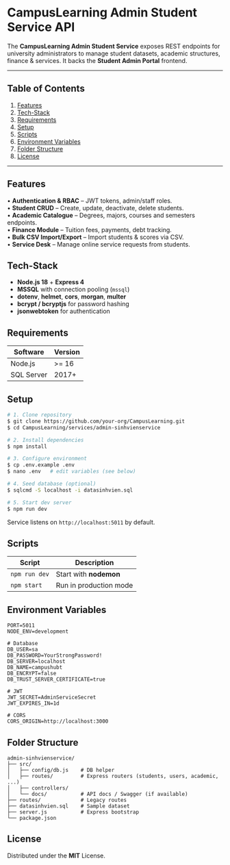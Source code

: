 # CampusLearning Admin Student Service API

The **CampusLearning Admin Student Service** exposes REST endpoints for university administrators to manage student datasets, academic structures, finance & services. It backs the **Student Admin Portal** frontend.

---

## Table of Contents
1. [Features](#features)
2. [Tech-Stack](#tech-stack)
3. [Requirements](#requirements)
4. [Setup](#setup)
5. [Scripts](#scripts)
6. [Environment Variables](#environment-variables)
7. [Folder Structure](#folder-structure)
8. [License](#license)

---

## Features
• **Authentication & RBAC** – JWT tokens, admin/staff roles.  
• **Student CRUD** – Create, update, deactivate, delete students.  
• **Academic Catalogue** – Degrees, majors, courses and semesters endpoints.  
• **Finance Module** – Tuition fees, payments, debt tracking.  
• **Bulk CSV Import/Export** – Import students & scores via CSV.  
• **Service Desk** – Manage online service requests from students.

## Tech-Stack
* **Node.js 18** + **Express 4**  
* **MSSQL** with connection pooling (`mssql`)  
* **dotenv**, **helmet**, **cors**, **morgan**, **multer**  
* **bcrypt / bcryptjs** for password hashing  
* **jsonwebtoken** for authentication

## Requirements
| Software | Version |
| -------- | ------- |
| Node.js  | >= 16 |
| SQL Server | 2017+ |

## Setup
```bash
# 1. Clone repository
$ git clone https://github.com/your-org/CampusLearning.git
$ cd CampusLearning/services/admin-sinhvienservice

# 2. Install dependencies
$ npm install

# 3. Configure environment
$ cp .env.example .env
$ nano .env   # edit variables (see below)

# 4. Seed database (optional)
$ sqlcmd -S localhost -i datasinhvien.sql

# 5. Start dev server
$ npm run dev
```
Service listens on `http://localhost:5011` by default.

## Scripts
Script | Description
------ | -----------
`npm run dev` | Start with **nodemon**
`npm start` | Run in production mode

## Environment Variables
```
PORT=5011
NODE_ENV=development

# Database
DB_USER=sa
DB_PASSWORD=YourStrongPassword!
DB_SERVER=localhost
DB_NAME=campushubt
DB_ENCRYPT=false
DB_TRUST_SERVER_CERTIFICATE=true

# JWT
JWT_SECRET=AdminServiceSecret
JWT_EXPIRES_IN=1d

# CORS
CORS_ORIGIN=http://localhost:3000
```

## Folder Structure
```
admin-sinhvienservice/
├── src/
│   ├── config/db.js    # DB helper
│   ├── routes/         # Express routers (students, users, academic, ...)
│   ├── controllers/
│   └── docs/           # API docs / Swagger (if available)
├── routes/             # Legacy routes
├── datasinhvien.sql    # Sample dataset
├── server.js           # Express bootstrap
└── package.json
```

## License
Distributed under the **MIT** License. 